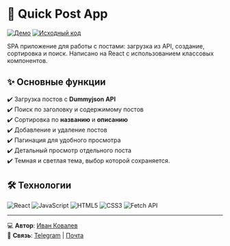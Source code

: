 # 📝 Quick Post App

[![Демо](https://img.shields.io/badge/-ДЕМО-00C853?style=for-the-badge&logo=vercel&logoColor=white)](https://ivkovalevv.github.io/quick-post/)
[![Исходный код](https://img.shields.io/badge/-ИСХОДНЫЙ_КОД-181717?style=for-the-badge&logo=github&logoColor=white)](https://github.com/ivkovalevv/quick-post)

SPA приложение для работы с постами: загрузка из API, создание, сортировка и поиск. Написано на React с использованием классовых компонентов.

## ✨ Основные функции

✔️ Загрузка постов с **Dummyjson API**  
✔️ Поиск по заголовку и содержимому постов  
✔️ Сортировка по **названию** и **описанию**  
✔️ Добавление и удаление постов  
✔️ Пагинация для удобного просмотра  
✔️ Детальный просмотр отдельного поста  
✔️ Темная и светлая тема, выбор которой сохраняется.  

## 🛠 Технологии

![React](https://img.shields.io/badge/-React-61DAFB?style=for-the-badge&logo=react&logoColor=black)
![JavaScript](https://img.shields.io/badge/-JavaScript-F7DF1E?style=for-the-badge&logo=javascript&logoColor=black)
![HTML5](https://img.shields.io/badge/-HTML5-E34F26?style=for-the-badge&logo=html5&logoColor=white)
![CSS3](https://img.shields.io/badge/-CSS3-1572B6?style=for-the-badge&logo=css3&logoColor=white)
![Fetch API](https://img.shields.io/badge/-Fetch_API-FF6B00?style=for-the-badge&logo=mdnshortcuts&logoColor=white)

---

💻 **Автор**: [Иван Ковалев](https://kovalev-site.ru)  
📩 **Связь**: [Telegram](https://t.me/x_kovalev) | [Почта](mailto:ivkovalevv@gmail.ru)